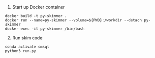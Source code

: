 1. Start up Docker container
```
docker build -t py-skimmer .
docker run --name=py-skimmer --volume=${PWD}:/workdir --detach py-skimmer
docker exec -it py-skimmer /bin/bash
```
2. Run skim code
```
conda activate cmsql
python3 run.py
```
